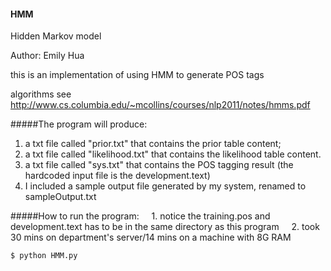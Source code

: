 #### HMM
Hidden Markov model

Author: Emily Hua

this is an implementation of using HMM to generate POS tags

algorithms see http://www.cs.columbia.edu/~mcollins/courses/nlp2011/notes/hmms.pdf

#####The program will produce: 
1. a txt file called "prior.txt" that contains the prior table content; 
2. a txt file called "likelihood.txt" that contains the likelihood table content.
3. a txt file called "sys.txt" that contains the POS tagging result (the hardcoded input file is the development.text)
4. I included a sample output file generated by my system, renamed to sampleOutput.txt


#####How to run the program: 
&nbsp;&nbsp;&nbsp;&nbsp;1. notice the training.pos and development.text has to be in the same directory as this program
&nbsp;&nbsp;&nbsp;&nbsp;2. took 30 mins on department's server/14 mins on a machine with 8G RAM


	$ python HMM.py 
	

